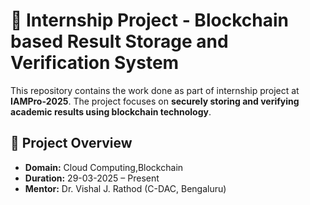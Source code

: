 # 💼 Internship Project - Blockchain based Result Storage and Verification System

This repository contains the work done as part of internship project at **IAMPro-2025**. The project focuses on **securely storing and verifying academic results using blockchain technology**.

## 📌 Project Overview

- **Domain:** Cloud Computing,Blockchain
- **Duration:** 29-03-2025 – Present
- **Mentor:** Dr. Vishal J. Rathod (C-DAC, Bengaluru)
